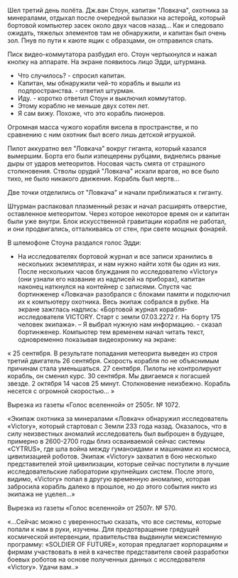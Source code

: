 Шел третий день полёта. Дж.ван Стоун, капитан "Ловкача", охотника за минералами, отдыхал после очередной вылазки на астеройд, который бортовой компьютер засек около двух часов назад... Как и следовало ожидать, тяжелых элементов там не обнаружили, и капитан был очень зол. Пнув по пути к каюте ящик с образцами, он отправился спать.

Писк видео-коммутатора разбудил его. Стоун чертыхнулся и нажал кнопку на аппарате. На экране появилось лицо Эдди, штурмана.

- Что случилось? - спросил капитан.
- Капитан, мы обнаружили чей-то корабль и вышли из подпространства. - ответил штурман.
- Иду. - коротко ответил Стоун и выключил коммутатор.
- Этому кораблю не меньше двух сотен лет.
- Я сам вижу. Похоже, что это корабль пионеров.

Огромная масса чужого корабля висела в пространстве, и по сравнению с ним охотник был всего лишь детской игрушкой.

Пилот аккуратно вел "Ловкача" вокруг гиганта, который казался вымершим. Борта его были изпещерены рубцами, виднелись рваные дыры от ударов метеоритов. Носовая часть смята от страшного столкновения. Стволы орудий "Ловкача" искали врагов, но все было тихо, не было никакого движения. Корабль был мертв...

Две точки отделились от "Ловкача" и начали приближаться к гиганту.

Штурман распаковал плазменный резак и начал расширять отверстие, оставленное метеоритом. Через которое некоторое время он и капитан были уже внутри. Блок искусственной гравитации корабля не работал, и они продвигались, отталкиваясь от стен, при свете мощных фонарей.

В шлемофоне Стоуна раздался голос Эдди:
- На исследователях бортовой журнал и все записи хранились в нескольких экземплярах, и нам нужно найти хотя бы один из них.
После нескольких часов блуждания по исследователю «Victory» (они узнали его название из надписей на приборах), капитан наконец наткнулся на контейнер с записями.
Спустя час бортинженер «Ловкача» разобрался с блоками памяти и подключил их к компьютеру охотника. Весь экипаж собрался в рубке. На экране зажглась надпись:
«Бортовой журнал корабля-исследователя VICTORY. Старт с земли 07.03.2272 г. На борту 175 человек экипажа».
–	Я выбрал нужную нам информацию. - сказал бортинженер.
Компьютер тем временем начал читать текст, одновременно показывая видеохронику на экране:

«
25 сентября. В результате попадания метеорита выведен из строя третий двигатель
26 сентября. Скорость корабля по не объяснимым причинам стала уменьшаться.
27 сентября. Пилоты  не контролируют корабль, он сменил курс.
30 сентября. Мы двигаемся к погасшей звезде.
2 октября 14 часов 25 минут. Столкновение неизбежно. Корабль несется с огромной скоростью...
»

Вырезка из газеты «Голос вселенной» от 2505г. № 1072.

«Экипаж охотника за минералами «Ловкач» обнаружил исследователь «Victory», который стартовал с Земли 233 года назад. Оказалось, что в силу неизвестных аномалий исследователь был выброшен в будущее, примерно в 2600-2700 годы близ осваиваемой сейчас системы «CYTRUS», где шла война между гуманоидами и машинами из космоса, цивилизацией роботов. Экипаж «Victory» захватил в бою несколько представителей этой цивилизации, которые сейчас поступили в лучшие исследовательские лаборатории крупнейших систем. После этого, видимо, «Victory» попал в другую временную аномалию, которая забросила корабль далеко в прошлое, но до этого события никто из экипажа не уцелел...»

Вырезка из газеты «Голос вселенной» от 2507г. № 570.

«...Сейчас можно с уверенностью сказать, что все системы, которые попали к нам в руки, изучены. Для предотвращение грядущей космической интервенции, правительства выдвинули межсистемную программу: «SOLDIER OF FUTURE», которая предлагает корпорациям и фирмам участвовать в ней в качестве представителя своей разработки боевых роботов на основе полученных данных с исследователя «Victory». Удачи вам..»
